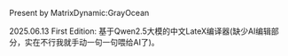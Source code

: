 Present by MatrixDynamic:GrayOcean

2025.06.13 First Edition:
  基于Qwen2.5大模的中文LateX编译器(缺少AI编辑部分，实在不行我就手动一句一句喂给AI了)。
